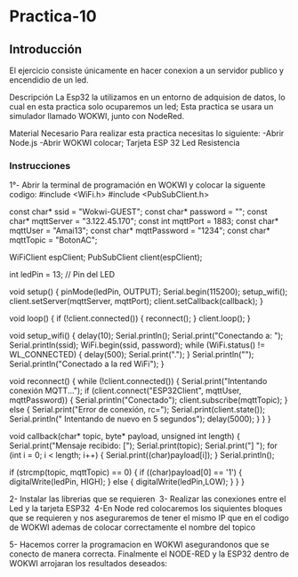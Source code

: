 # Practica-10
## Introducción
El  ejercicio consiste únicamente en hacer conexion a un servidor publico y encendidio de un led.

Descripción
La Esp32 la utilizamos en un entorno de adquision de datos, lo cual en esta practica solo ocuparemos un led; Esta practica se usara un simulador llamado WOKWI, junto con NodeRed.

Material Necesario
Para realizar esta practica necesitas lo siguiente:
-Abrir Node.js
-Abrir WOKWI colocar; 
Tarjeta ESP 32
Led
Resistencia

### Instrucciones

1°- Abrir la terminal de programación en WOKWI y colocar la siguente codigo:
#include <WiFi.h>
#include <PubSubClient.h>

const char* ssid = "Wokwi-GUEST";
const char* password = "";
const char* mqttServer = "3.122.45.170";
const int mqttPort = 1883;
const char* mqttUser = "Amai13";
const char* mqttPassword = "1234";
const char* mqttTopic = "BotonAC";


WiFiClient espClient;
PubSubClient client(espClient);

int ledPin = 13; // Pin del LED

void setup() {
  pinMode(ledPin, OUTPUT);
  Serial.begin(115200);
  setup_wifi();
  client.setServer(mqttServer, mqttPort);
  client.setCallback(callback);
}

void loop() {
  if (!client.connected()) {
    reconnect();
  }
  client.loop();
}

void setup_wifi() {
  delay(10);
  Serial.println();
  Serial.print("Conectando a: ");
  Serial.println(ssid);
  WiFi.begin(ssid, password);
  while (WiFi.status() != WL_CONNECTED) {
    delay(500);
    Serial.print(".");
  }
  Serial.println("");
  Serial.println("Conectado a la red WiFi");
}

void reconnect() {
  while (!client.connected()) {
    Serial.print("Intentando conexión MQTT...");
    if (client.connect("ESP32Client", mqttUser, mqttPassword)) {
      Serial.println("Conectado");
      client.subscribe(mqttTopic);
    } else {
      Serial.print("Error de conexión, rc=");
      Serial.print(client.state());
      Serial.println(" Intentando de nuevo en 5 segundos");
      delay(5000);
    }
  }
}

void callback(char* topic, byte* payload, unsigned int length) {
  Serial.print("Mensaje recibido: [");
  Serial.print(topic);
  Serial.print("] ");
  for (int i = 0; i < length; i++) {
    Serial.print((char)payload[i]);
  }
  Serial.println();

  if (strcmp(topic, mqttTopic) == 0) {
    if ((char)payload[0] == '1') {
      digitalWrite(ledPin, HIGH);
    } else {
      digitalWrite(ledPin,LOW);
    }
  }
}

2- Instalar las librerias que se requieren 
![]()
3- Realizar las conexiones entre el Led y la tarjeta ESP32
![]()
4-En Node red colocaremos los siquientes bloques que se requieren  y nos aseguraremos de tener el mismo IP que en el codigo de WOKWI ademas de colocar correctamente el nombre del topico
![]()
![]()
![]()
![]()

5- Hacemos correr la programacion en WOKWI asegurandonos que se conecto de manera correcta. Finalmente el NODE-RED y la ESP32 dentro de WOKWI arrojaran los resultados deseados:
![]()


